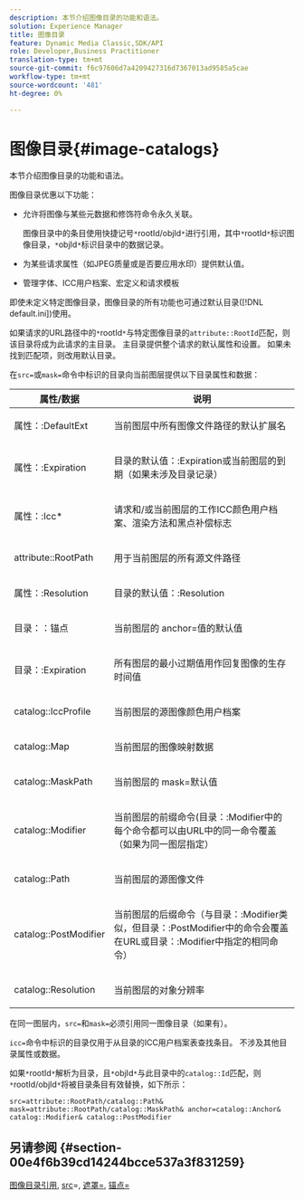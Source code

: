 ```yaml
---
description: 本节介绍图像目录的功能和语法。
solution: Experience Manager
title: 图像目录
feature: Dynamic Media Classic,SDK/API
role: Developer,Business Practitioner
translation-type: tm+mt
source-git-commit: f6c97606d7a4209427316d7367013ad9585a5cae
workflow-type: tm+mt
source-wordcount: '481'
ht-degree: 0%

---
```



# 图像目录{#image-catalogs}

本节介绍图像目录的功能和语法。

图像目录优惠以下功能：

* 允许将图像与某些元数据和修饰符命令永久关联。

   图像目录中的条目使用快捷记号`*`rootId/objId`*`进行引用，其中`*`rootId`*`标识图像目录，`*`objId`*`标识目录中的数据记录。
* 为某些请求属性（如JPEG质量或是否要应用水印）提供默认值。
* 管理字体、ICC用户档案、宏定义和请求模板

即使未定义特定图像目录，图像目录的所有功能也可通过默认目录([!DNL default.ini])使用。

如果请求的URL路径中的`*`rootId`*`与特定图像目录的`attribute::RootId`匹配，则该目录将成为此请求的主目录。 主目录提供整个请求的默认属性和设置。 如果未找到匹配项，则改用默认目录。

在`src=`或`mask=`命令中标识的目录向当前图层提供以下目录属性和数据：

<table id="table_D3FA66EA5D054745900DE5A120885AA8"> 
 <thead> 
  <tr> 
   <th class="entry"> <b> 属性/数据</b> </th> 
   <th class="entry"> <b> 说明</b> </th> 
  </tr> 
 </thead>
 <tbody> 
  <tr> 
   <td> <p> <span class="codeph"> 属性：:DefaultExt</span> </p> </td> 
   <td> <p> 当前图层中所有图像文件路径的默认扩展名 </p> </td> 
  </tr> 
  <tr> 
   <td> <p> <span class="codeph"> 属性：:Expiration</span> </p> </td> 
   <td> <p> <span class="codeph">目录的默认值：:Expiration</span>或当前图层的到期（如果未涉及目录记录） </p> </td> 
  </tr> 
  <tr> 
   <td> <p> <span class="codeph"> 属性：:Icc*</span> </p> </td> 
   <td> <p> 请求和/或当前图层的工作ICC颜色用户档案、渲染方法和黑点补偿标志 </p> </td> 
  </tr> 
  <tr> 
   <td> <p> <span class="codeph"> attribute::RootPath</span> </p> </td> 
   <td> <p> 用于当前图层的所有源文件路径 </p> </td> 
  </tr> 
  <tr> 
   <td> <p> <span class="codeph"> 属性：:Resolution</span> </p> </td> 
   <td> <p> <span class="codeph">目录的默认值：:Resolution</span> </p> </td> 
  </tr> 
  <tr> 
   <td> <p> <span class="codeph"> 目录：：锚点</span> </p> </td> 
   <td> <p> 当前图层的<span class="codeph"> anchor=</span>值的默认值 </p> </td> 
  </tr> 
  <tr> 
   <td> <p> <span class="codeph"> 目录：:Expiration</span> </p> </td> 
   <td> <p> 所有图层的最小过期值用作回复图像的生存时间值 </p> </td> 
  </tr> 
  <tr> 
   <td> <p> <span class="codeph"> catalog::IccProfile</span> </p> </td> 
   <td> <p> 当前图层的源图像颜色用户档案 </p> </td> 
  </tr> 
  <tr> 
   <td> <p> <span class="codeph"> catalog::Map</span> </p> </td> 
   <td> <p> 当前图层的图像映射数据 </p> </td> 
  </tr> 
  <tr> 
   <td> <p> <span class="codeph"> catalog::MaskPath</span> </p> </td> 
   <td> <p> 当前图层的<span class="codeph"> mask=</span>默认值 </p> </td> 
  </tr> 
  <tr> 
   <td> <p> <span class="codeph"> catalog::Modifier</span> </p> </td> 
   <td> <p> 当前图层的前缀命令(<span class="codeph">目录：:Modifier</span>中的每个命令都可以由URL中的同一命令覆盖（如果为同一图层指定） </p> </td> 
  </tr> 
  <tr> 
   <td> <p> <span class="codeph"> catalog::Path</span> </p> </td> 
   <td> <p> 当前图层的源图像文件 </p> </td> 
  </tr> 
  <tr> 
   <td> <p> <span class="codeph"> catalog::PostModifier</span> </p> </td> 
   <td> <p> 当前图层的后缀命令（与<span class="codeph">目录：:Modifier</span>类似，但<span class="codeph">目录：:PostModifier</span>中的命令会覆盖在URL或<span class="codeph">目录：:Modifier</span>中指定的相同命令） </p> </td> 
  </tr> 
  <tr> 
   <td> <p> <span class="codeph"> catalog::Resolution</span> </p> </td> 
   <td> <p> 当前图层的对象分辨率 </p> </td> 
  </tr> 
 </tbody> 
</table>

在同一图层内，`src=`和`mask=`必须引用同一图像目录（如果有）。

`icc=`命令中标识的目录仅用于从目录的ICC用户档案表查找条目。 不涉及其他目录属性或数据。

如果`*`rootId`*`解析为目录，且`*`objId`*`与此目录中的`catalog::Id`匹配，则`*`rootId/objId`*`将被目录条目有效替换，如下所示：

`src=attribute::RootPath/catalog::Path& mask=attribute::RootPath/catalog::MaskPath& anchor=catalog::Anchor& catalog::Modifier& catalog::PostModifier`

## 另请参阅 {#section-00e4f6b39cd14244bcce537a3f831259}

[图像目录引用](../../../../../is-api/image-catalog/image-serving-api-ref/c-image-catalog-reference/c-overview/c-overview.md#concept-9ce2b6a133de45f783e95cabc5810ac3), [src](../../../../../is-api/http-ref/image-serving-api-ref/c-http-protocol-reference/c-command-reference/r-src.md#reference-f6506637778c4c69bf106a7924a91ab1)=, [遮罩=](../../../../../is-api/http-ref/image-serving-api-ref/c-http-protocol-reference/c-command-reference/r-mask.md#reference-922254e027404fb890b850e2723ee06e), [锚点=](../../../../../is-api/http-ref/image-serving-api-ref/c-http-protocol-reference/c-command-reference/r-anchor.md#reference-6661e548ab284b82828d8d94c8ddeb7c)
